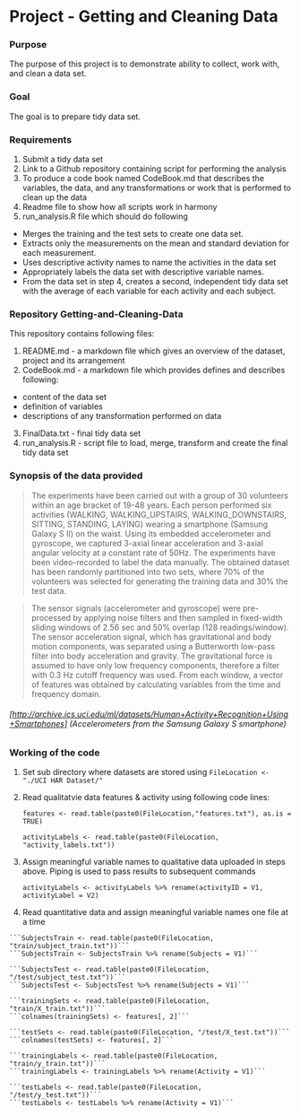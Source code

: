 
# Project - Getting and Cleaning Data

### Purpose 

  The purpose of this project is to demonstrate ability to collect, work with, and clean a data set.
  
### Goal

  The goal is to prepare tidy data set.

### Requirements

  1. Submit a tidy data set
  2. Link to a Github repository containing script for performing the analysis
  3. To produce a code book named CodeBook.md that describes the variables, the data, and any transformations or work that is performed to clean up the data 
  4. Readme file to show how all scripts work in harmony
  5. run_analysis.R file which should do following
   + Merges the training and the test sets to create one data set.
   + Extracts only the measurements on the mean and standard deviation for each measurement.
   + Uses descriptive activity names to name the activities in the data set
   + Appropriately labels the data set with descriptive variable names.
   + From the data set in step 4, creates a second, independent tidy data set with the average of each variable for each activity and each subject.
    
### Repository Getting-and-Cleaning-Data

  This repository contains following files:
  
  1. README.md - a markdown file which gives an overview of the dataset, project and its arrangement
  2. CodeBook.md - a markdown file which provides defines and describes following: 
   + content of the data set
   + definition of variables
   + descriptions of any transformation performed on data
  3. FinalData.txt - final tidy data set
  4. run_analysis.R - script file to load, merge, transform and create the final tidy data set
  
### Synopsis of the data provided

> The experiments have been carried out with a group of 30 volunteers within an age bracket of 19-48 years. Each person performed six activities (WALKING, WALKING_UPSTAIRS, WALKING_DOWNSTAIRS, SITTING, STANDING, LAYING) wearing a smartphone (Samsung Galaxy S II) on the waist. Using its embedded accelerometer and gyroscope, we captured 3-axial linear acceleration and 3-axial angular velocity at a constant rate of 50Hz. The experiments have been video-recorded to label the data manually. The obtained dataset has been randomly partitioned into two sets, where 70% of the volunteers was selected for generating the training data and 30% the test data.

> The sensor signals (accelerometer and gyroscope) were pre-processed by applying noise filters and then sampled in fixed-width sliding windows of 2.56 sec and 50% overlap (128 readings/window). The sensor acceleration signal, which has gravitational and body motion components, was separated using a Butterworth low-pass filter into body acceleration and gravity. The gravitational force is assumed to have only low frequency components, therefore a filter with 0.3 Hz cutoff frequency was used. From each window, a vector of features was obtained by calculating variables from the time and frequency domain.

###### [http://archive.ics.uci.edu/ml/datasets/Human+Activity+Recognition+Using+Smartphones] (Accelerometers from the Samsung Galaxy S smartphone)

### Working of the code

  1. Set sub directory where datasets are stored using ```FileLocation <- "./UCI HAR Dataset/" ```
  2. Read qualitatvie data features & activity using following code lines:
  
      ```features <- read.table(paste0(FileLocation,"features.txt"), as.is = TRUE)```
      
      ```activityLabels <- read.table(paste0(FileLocation, "activity_labels.txt"))```
      
  3. Assign meaningful variable names to qualitative data uploaded in steps above. Piping is used to pass results to subsequent commands
    
      ```activityLabels <- activityLabels %>% rename(activityID = V1, activityLabel = V2)```
      
  4. Read quantitative data and assign meaningful variable names one file at a time
  
    ```SubjectsTrain <- read.table(paste0(FileLocation, "train/subject_train.txt"))```
    ```SubjectsTrain <- SubjectsTrain %>% rename(Subjects = V1)```
    
    ```SubjectsTest <- read.table(paste0(FileLocation, "/test/subject_test.txt"))```
    ```SubjectsTest <- SubjectsTest %>% rename(Subjects = V1)```
    
    ```trainingSets <- read.table(paste0(FileLocation, "train/X_train.txt"))```
    ```colnames(trainingSets) <- features[, 2]```
    
    ```testSets <- read.table(paste0(FileLocation, "/test/X_test.txt"))```
    ```colnames(testSets) <- features[, 2]```
    
    ```trainingLabels <- read.table(paste0(FileLocation, "train/y_train.txt"))```
    ```trainingLabels <- trainingLabels %>% rename(Activity = V1)```
    
    ```testLabels <- read.table(paste0(FileLocation, "/test/y_test.txt"))```
    ```testLabels <- testLabels %>% rename(Activity = V1)```